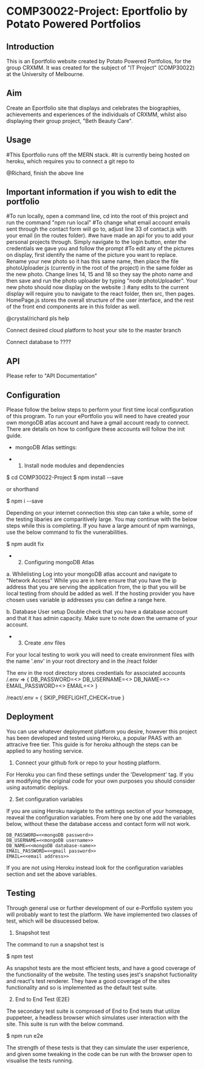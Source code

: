 # COMP30022-Project: Eportfolio by Potato Powered Portfolios

## Introduction
This is an Eportfolio website created by Potato Powered Portfolios, for the group CRXMM. It was created for
the subject of "IT Project" (COMP30022) at the University of Melbourne.

## Aim
Create an Eportfolio site that displays and celebrates the biographies, achievements and experiences of the
individuals of CRXMM, whilst also displaying their group project, "Beth Beauty Care".


## Usage
#This Eportfolio runs off the MERN stack.
#It is currently being hosted on heroku, which requires you to connect a git repo to 

@Richard, finish the above line


## Important information if you wish to edit the portfolio
#To run locally, open a command line, cd into the root of this project and run the command "npm run local" 
#To change what email account emails sent through the contact form will go to, adjust line 33 of contact.js 
with your email (in the routes folder). 
#we have made an api for you to add your personal projects through. Simply navigate to the login button, enter
the credentials we gave you and follow the prompt
#To edit any of the pictures on display, first identify the name of the picture you want to replace. Rename your 
new photo so it has this same name, then place the file photoUploader.js (currently in the root of the project) 
in the same folder as the new photo. Change lines 14, 15 and 18 so they say the photo name and then save and run 
the photo uploader by typing "node photoUploader". Your new photo should now display on the website :)
#any edits to the current display will require you to navigate to the react folder, then src, then pages. 
HomePage.js stores the overall structure of the user interface, and the rest of the front end components are in 
this folder as well.


@crystal/richard pls help
<p>Connect desired cloud platform to host your site to the master branch</p>
<p>Connect database to ????</p>

## API
Please refer to "API Documentation"



## Configuration

Please follow the below steps to perform your first time local configuration of this program. To run your ePortfolio you will
need to have created your own mongoDB atlas account and have a gmail account ready to connect. There are details on how to configure 
these accounts will follow the init guide. 

- mongoDB Atlas settings:

- 1. Install node modules and dependencies

$ cd COMP30022-Project
$ npm install --save

or shorthand

$ npm i --save

Depending on your internet connection this step can take a while, some of the testing libaries are comparitively large. You may continue with the below steps while this is completing. 
If you have a large amount of npm warnings, use the below command to fix the vunerabilities.

$ npm audit fix


- 2. Configuring mongoDB Atlas

a. Whilelisting
Log into your mongoDB atlas account and navigate to "Network Access"
While you are in here ensure that you have the ip address that you are serving the application from, the ip that you will be local testing from 
should be added as well. If the hosting provider you have chosen uses variable ip addresses you can define a range here. 

b. Database User setup
Double check that you have a database account and that it has admin capacity. Make sure to note down the uername of your account.

- 3. Create .env files

For your local testing to work you will need to create environment files with the name '.env' in your root directory and 
in the /react folder


The env in the root directory stores credentials for associated accounts
/.env => {
    DB_PASSWORD=<<mongoDB password>>
    DB_USERNAME=<<mongoDB username>>
    DB_NAME=<<mongoDB database-name>>
    EMAIL_PASSWORD=<<gmail password>>
    EMAIL=<<email address>>
}    

/react/.env = {
    SKIP_PREFLIGHT_CHECK=true
}

## Deployment 

You can use whatever deployment platform you desire, however this project has been developed and tested using Heroku, a popular PAAS with an
attracive free tier. This guide is for heroku although the steps can be applied to any hosting service.

1. Connect your github fork or repo to your hosting platform. 

For Heroku you can find these settings under the 'Development' tag. If you are modifying the original code for your own purposes you should consider using automatic deploys.

2. Set configuration variables

If you are using Heroku navigate to the settings section of your homepage, reaveal the configuration variables. From here one by one add the variables below, without these the database access and contact form will not work. 

    DB_PASSWORD=<<mongoDB password>>
    DB_USERNAME=<<mongoDB username>>
    DB_NAME=<<mongoDB database-name>>
    EMAIL_PASSWORD=<<gmail password>>
    EMAIL=<<email address>>

If you are not using Heroku instead look for the configuration variables section and set the above variables. 

## Testing

Through general use or further development of our e-Portfolio system you will probably want to test the platform. We have implemented two classes of test, which will be disucessed below.

1. Snapshot test

The command to run a snapshot test is

$ npm test

As snapshot tests are the most efficient tests, and have a good coverage of the functionality of the website. The testing uses jest's snapshot fuctionality and react's test renderer. They have a good coverage of the sites functionality and so is implemented as the default test suite.  

2. End to End Test (E2E)

The secondary test suite is comprosed of End to End tests that utilize puppeteer, a headless browser which simulates user interaction with the site. This suite is run with the below command. 

$ npm run e2e

The strength of these tests is that they can simulate the user experience, and given some tweaking in the code can be run with the browser open to visualise the tests running. 